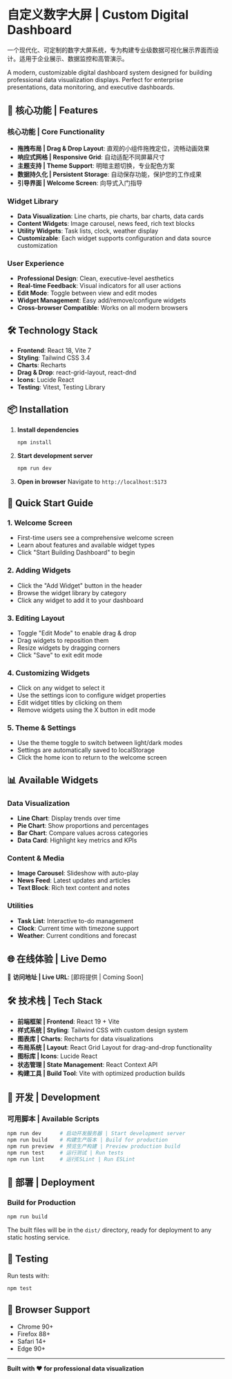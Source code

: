 # 自定义数字大屏 | Custom Digital Dashboard

一个现代化、可定制的数字大屏系统，专为构建专业级数据可视化展示界面而设计。适用于企业展示、数据监控和高管演示。

A modern, customizable digital dashboard system designed for building professional data visualization displays. Perfect for enterprise presentations, data monitoring, and executive dashboards.

## 🚀 核心功能 | Features

### 核心功能 | Core Functionality
- **拖拽布局 | Drag & Drop Layout**: 直观的小组件拖拽定位，流畅动画效果
- **响应式网格 | Responsive Grid**: 自动适配不同屏幕尺寸
- **主题支持 | Theme Support**: 明暗主题切换，专业配色方案
- **数据持久化 | Persistent Storage**: 自动保存功能，保护您的工作成果
- **引导界面 | Welcome Screen**: 向导式入门指导

### Widget Library
- **Data Visualization**: Line charts, pie charts, bar charts, data cards
- **Content Widgets**: Image carousel, news feed, rich text blocks
- **Utility Widgets**: Task lists, clock, weather display
- **Customizable**: Each widget supports configuration and data source customization

### User Experience
- **Professional Design**: Clean, executive-level aesthetics
- **Real-time Feedback**: Visual indicators for all user actions
- **Edit Mode**: Toggle between view and edit modes
- **Widget Management**: Easy add/remove/configure widgets
- **Cross-browser Compatible**: Works on all modern browsers

## 🛠️ Technology Stack

- **Frontend**: React 18, Vite 7
- **Styling**: Tailwind CSS 3.4
- **Charts**: Recharts
- **Drag & Drop**: react-grid-layout, react-dnd
- **Icons**: Lucide React
- **Testing**: Vitest, Testing Library

## 📦 Installation

1. **Install dependencies**
   ```bash
   npm install
   ```

2. **Start development server**
   ```bash
   npm run dev
   ```

3. **Open in browser**
   Navigate to `http://localhost:5173`

## 🎯 Quick Start Guide

### 1. Welcome Screen
- First-time users see a comprehensive welcome screen
- Learn about features and available widget types
- Click "Start Building Dashboard" to begin

### 2. Adding Widgets
- Click the "Add Widget" button in the header
- Browse the widget library by category
- Click any widget to add it to your dashboard

### 3. Editing Layout
- Toggle "Edit Mode" to enable drag & drop
- Drag widgets to reposition them
- Resize widgets by dragging corners
- Click "Save" to exit edit mode

### 4. Customizing Widgets
- Click on any widget to select it
- Use the settings icon to configure widget properties
- Edit widget titles by clicking on them
- Remove widgets using the X button in edit mode

### 5. Theme & Settings
- Use the theme toggle to switch between light/dark modes
- Settings are automatically saved to localStorage
- Click the home icon to return to the welcome screen

## 📊 Available Widgets

### Data Visualization
- **Line Chart**: Display trends over time
- **Pie Chart**: Show proportions and percentages
- **Bar Chart**: Compare values across categories
- **Data Card**: Highlight key metrics and KPIs

### Content & Media
- **Image Carousel**: Slideshow with auto-play
- **News Feed**: Latest updates and articles
- **Text Block**: Rich text content and notes

### Utilities
- **Task List**: Interactive to-do management
- **Clock**: Current time with timezone support
- **Weather**: Current conditions and forecast

## 🌐 在线体验 | Live Demo

🔗 **访问地址 | Live URL**: [即将提供 | Coming Soon]

## 🛠️ 技术栈 | Tech Stack

- **前端框架 | Frontend**: React 19 + Vite
- **样式系统 | Styling**: Tailwind CSS with custom design system
- **图表库 | Charts**: Recharts for data visualizations
- **布局系统 | Layout**: React Grid Layout for drag-and-drop functionality
- **图标库 | Icons**: Lucide React
- **状态管理 | State Management**: React Context API
- **构建工具 | Build Tool**: Vite with optimized production builds

## 🔧 开发 | Development

### 可用脚本 | Available Scripts
```bash
npm run dev      # 启动开发服务器 | Start development server
npm run build    # 构建生产版本 | Build for production
npm run preview  # 预览生产构建 | Preview production build
npm run test     # 运行测试 | Run tests
npm run lint     # 运行ESLint | Run ESLint
```

## 🚀 部署 | Deployment

### Build for Production
```bash
npm run build
```

The built files will be in the `dist/` directory, ready for deployment to any static hosting service.

## 🧪 Testing

Run tests with:
```bash
npm test
```

## 📱 Browser Support

- Chrome 90+
- Firefox 88+
- Safari 14+
- Edge 90+

---

**Built with ❤️ for professional data visualization**
